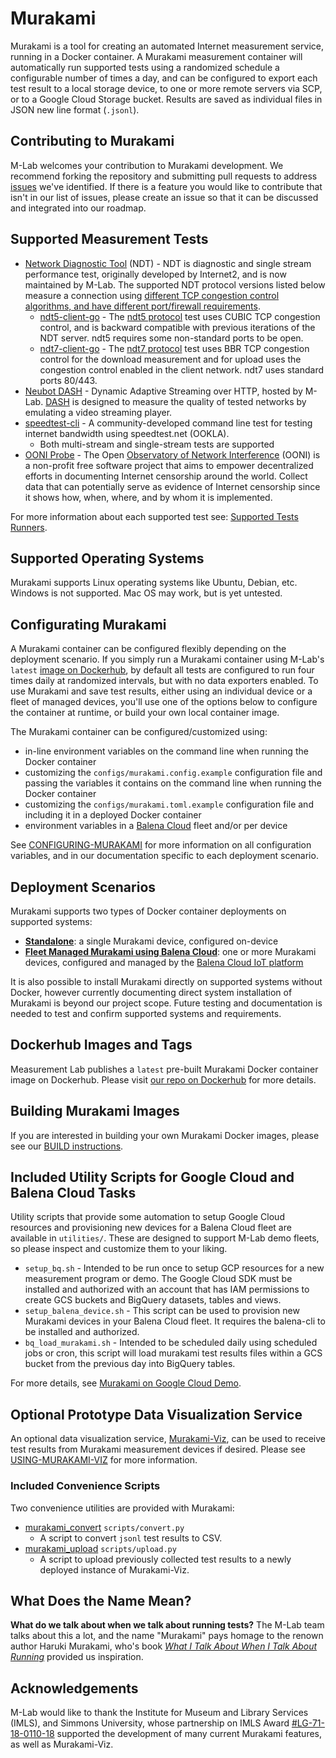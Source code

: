 # Murakami

Murakami is a tool for creating an automated Internet measurement service,
running in a Docker container. A Murakami measurement container will
automatically run supported tests using a randomized schedule a configurable
number of times a day, and can be configured to export each test result to a
local storage device, to one or more remote servers via SCP, or to a Google
Cloud Storage bucket. Results are saved as individual files in JSON new line
format (`.jsonl`).

## Contributing to Murakami

M-Lab welcomes your contribution to Murakami development. We recommend forking
the repository and submitting pull requests to address
[issues](https://github.com/m-lab/murakami/issues) we've identified. If there is
a feature you would like to contribute that isn't in our list of issues, please
create an issue so that it can be discussed and integrated into our roadmap.

## Supported Measurement Tests

* [Network Diagnostic Tool](https://www.measurementlab.net/tests/ndt/) (NDT) -
  NDT is diagnostic and single stream performance test, originally developed by
  Internet2, and is now maintained by M-Lab. The supported NDT protocol versions
  listed below measure a connection using [different TCP congestion control
  algorithms, and have different port/firewall requirements](https://www.measurementlab.net/blog/evolution-of-ndt/#timeline).
  * [ndt5-client-go](https://www.github.com/m-lab/ndt5-client-go) - The [ndt5
    protocol](https://www.measurementlab.net/tests/ndt/ndt5/) test uses CUBIC
    TCP congestion control, and is backward compatible with previous iterations
    of the NDT server. ndt5 requires some non-standard ports to be open.
  * [ndt7-client-go](https://www.github.com/m-lab/ndt7-client-go) - The [ndt7
    protocol](https://www.measurementlab.net/tests/ndt/ndt7/) test uses BBR TCP
    congestion control for the download measurement and for upload uses the
    congestion control enabled in the client network. ndt7 uses standard ports 80/443.
* [Neubot DASH](https://github.com/neubot/dash) - Dynamic Adaptive Streaming
  over HTTP, hosted by M-Lab. [DASH](https://www.measurementlab.net/tests/neubot/) is designed to measure the quality of tested networks by emulating a video streaming player.
* [speedtest-cli](https://github.com/sivel/speedtest-cli) - A community-developed command line test for testing internet bandwidth using speedtest.net (OOKLA).
  * Both multi-stream and single-stream tests are supported
* [OONI Probe](https://ooni.org/install/cli) - The Open
  [Observatory of Network Interference](https://ooni.org) (OONI) is a non-profit free software
  project that aims to empower decentralized efforts in documenting Internet
  censorship around the world. Collect data that can potentially serve as evidence of Internet censorship since it shows how, when, where, and by whom it is implemented.

For more information about each supported test see: [Supported Tests Runners](docs/SUPPORTED-TEST-RUNNERS.md).

## Supported Operating Systems

Murakami supports Linux operating systems like Ubuntu, Debian, etc. Windows is
not supported. Mac OS may work, but is yet untested.

## Configurating Murakami

A Murakami container can be configured flexibly depending on the deployment
scenario. If you simply run a Murakami container using M-Lab's `latest` [image
on Dockerhub](https://hub.docker.com/r/measurementlab/murakami/), by default all
tests are configured to run four times daily at randomized intervals, but with
no data exporters enabled. To use Murakami and save test results, either using
an individual device or a fleet of managed devices, you'll use one of the
options below to configure the container at runtime, or build your own local
container image.

The Murakami container can be configured/customized using:
* in-line environment variables on the command line when running the Docker container
* customizing the `configs/murakami.config.example` configuration file and
  passing the variables it contains on the command line when running the
  Docker container
* customizing the `configs/murakami.toml.example` configuration file and including it in a
  deployed Docker container
* environment variables in a [Balena Cloud](https://www.balena.io/cloud) fleet
  and/or per device

See [CONFIGURING-MURAKAMI](docs/CONFIGURING-MURAKAMI.md) for more information on
all configuration variables, and in our documentation specific to each deployment scenario.

## Deployment Scenarios

Murakami supports two types of Docker container deployments on supported systems:

* **[Standalone](docs/INSTALL-MURAKAMI-STANDALONE.md)**: a single Murakami device, configured on-device
* **[Fleet Managed Murakami using Balena Cloud](docs/INSTALL-MURAKAMI-BALENA-CLOUD.md)**: one or more Murakami devices, configured and managed by the [Balena Cloud IoT platform](https://www.balena.io)

It is also possible to install Murakami directly on supported systems without
Docker, however currently documenting direct system installation of Murakami is
beyond our project scope. Future testing and documentation is needed to test and
confirm supported systems and requirements.

## Dockerhub Images and Tags

Measurement Lab publishes a `latest` pre-built Murakami Docker container image
on Dockerhub. Please visit [our repo on
Dockerhub](https://cloud.docker.com/repository/docker/measurementlab/murakami/general)
for more details.

## Building Murakami Images

If you are interested in building your own Murakami Docker images, please see
our [BUILD instructions](docs/BUILD.md).

## Included Utility Scripts for Google Cloud and Balena Cloud Tasks

Utility scripts that provide some automation to setup Google Cloud resources and
provisioning new devices for a Balena Cloud fleet are available in `utilities/`.
These are designed to support M-Lab demo fleets, so please inspect and customize
them to your liking.

* `setup_bq.sh` - Intended to be run once to setup GCP resources for a new
  measurement program or demo. The Google Cloud SDK must be installed and
  authorized with an account that has IAM permissions to create GCS buckets
  and BigQuery datasets, tables and views.
* `setup_balena_device.sh` - This script can be used to provision new Murakami devices in
  your Balena Cloud fleet. It requires the balena-cli to be installed and
  authorized.
* `bq_load_murakami.sh` - Intended to be scheduled daily using scheduled jobs or
  cron, this script will load murakami test results files within a GCS bucket
  from the previous day into BigQuery tables.

For more details, see [Murakami on Google Cloud Demo](docs/GCLOUD-DEMO.md).

## Optional Prototype Data Visualization Service

An optional data visualization service,
[Murakami-Viz](https://github.com/m-lab/murakami-viz/), can be used to receive
test results from Murakami measurement devices if desired. Please see
[USING-MURAKAMI-VIZ](docs/USING_MURAKAMI_VIZ.md) for more information.

### Included Convenience Scripts

Two convenience utilities are provided with Murakami:

* [murakami_convert](docs/CONVERT-DATA.py) `scripts/convert.py`
  * A script to convert `jsonl` test results to CSV.
* [murakami_upload](docs/UPLOAD-UTILITY.py) `scripts/upload.py`
  * A script to upload previously collected test results to a newly deployed
    instance of Murakami-Viz.

## What Does the Name Mean?

**What do we talk about when we talk about running tests?** The M-Lab team talks
about this a lot, and the name "Murakami" pays homage to the renown author
Haruki Murakami, who's book [_What I Talk About When I Talk About
Running_](http://www.harukimurakami.com/book/what-i-talk-about-when-i-talk-about-running-a-memoir)
provided us inspiration.

## Acknowledgements

M-Lab would like to thank the Institute for Museum and Library Services (IMLS),
and Simmons University, whose partnership on IMLS Award
[#LG-71-18-0110-18](https://www.imls.gov/grants/awarded/lg-71-18-0110-18)
supported the development of many current Murakami features, as well as
Murakami-Viz.
